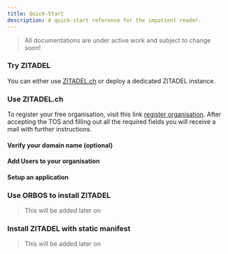 ```yaml
---
title: Quick-Start
description: A quick-start reference for the impatient reader.
---
```


> All documentations are under active work and subject to change soon!

### Try ZITADEL

You can either use [ZITADEL.ch](https://zitadel.ch) or deploy a dedicated ZITADEL instance.

### Use ZITADEL.ch

To register your free organisation, visit this link [register organisation](https://accounts.zitadel.ch/register/org).
After accepting the TOS and filling out all the required fields you will receive a mail with further instructions.

#### Verify your domain name (optional)

#### Add Users to your organisation

#### Setup an application

### Use ORBOS to install ZITADEL

> This will be added later on

### Install ZITADEL with static manifest

> This will be added later on
